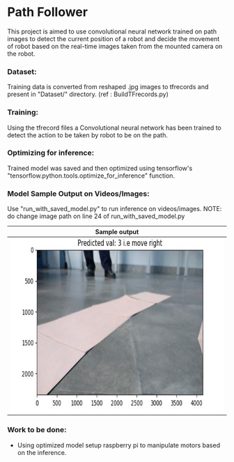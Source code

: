 # Path Follower
This project is aimed to use convolutional neural network trained on path images to detect the current position of a robot and decide the movement of robot based on the real-time images taken from the mounted camera on the robot.
 
### Dataset:
Training data is converted from reshaped .jpg images to tfrecords and present in "Dataset/" directory. (ref : BuildTFrecords.py)

### Training:
Using the tfrecord files a Convolutional neural network has been trained to detect the action to be taken by robot to be on the path.

### Optimizing for inference:
Trained model was saved and then optimized using tensorflow's "tensorflow.python.tools.optimize_for_inference" function.

### Model Sample Output on Videos/Images: 
Use "run_with_saved_model.py" to run inference on videos/images. 
NOTE: do change image path on line 24 of run_with_saved_model.py
 
|Sample output|
|:-:|
|<img src="Sample_output/op_image1.JPG" height="400">|

### Work to be done:
- Using optimized model setup raspberry pi to manipulate motors based on the inference.



